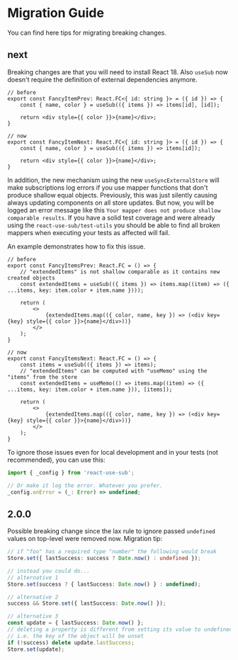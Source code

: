 # Migration Guide
You can find here tips for migrating breaking changes.

## next
Breaking changes are that you will need to install React 18.
Also `useSub` now doesn't require the definition of external dependencies anymore.
```tsx
// before
export const FancyItemPrev: React.FC<{ id: string }> = ({ id }) => {
    const { name, color } = useSub(({ items }) => items[id], [id]);

    return <div style={{ color }}>{name}</div>;
}

// now
export const FancyItemNext: React.FC<{ id: string }> = ({ id }) => {
    const { name, color } = useSub(({ items }) => items[id]);

    return <div style={{ color }}>{name}</div>;
}
```

In addition, the new mechanism using the new `useSyncExternalStore` will make subscriptions 
log errors if you use mapper functions that don't produce shallow 
equal objects. Previously, this was just silently causing always updating components 
on all store updates. But now, you will be logged an error message like this
`Your mapper does not produce shallow comparable results`. If you have a solid test coverage
and were already using the `react-use-sub/test-utils` you should be able to find all broken
mappers when executing your tests as affected will fail.

An example demonstrates how to fix this issue.
```tsx
// before
export const FancyItemsPrev: React.FC = () => {
    // "extendedItems" is not shallow comparable as it contains new created objects 
    const extendedItems = useSub(({ items }) => items.map((item) => ({ ...items, key: item.color + item.name })));

    return (
        <>
            {extendedItems.map(({ color, name, key }) => (<div key={key} style={{ color }}>{name}</div>))}
        </>
    );
}

// now
export const FancyItemsNext: React.FC = () => {
    const items = useSub(({ items }) => items);
    // "extendedItems" can be computed with "useMemo" using the "items" from the store
    const extendedItems = useMemo(() => items.map((item) => ({ ...items, key: item.color + item.name })), [items]);

    return (
        <>
            {extendedItems.map(({ color, name, key }) => (<div key={key} style={{ color }}>{name}</div>))}
        </>
    );
}
```

To ignore those issues even for local development and in your tests (not recommended), you
can use this:

```ts
import { _config } from 'react-use-sub';

// Or make it log the error. Whatever you prefer.
_config.onError = (_: Error) => undefined;
```


## 2.0.0
Possible breaking change since the lax rule to ignore passed `undefined` values on
top-level were removed now. Migration tip:

```ts
// if "foo" has a required type "number" the following would break
Store.set({ lastSuccess: success ? Date.now() : undefined });

// instead you could do...
// alternative 1
Store.set(success ? { lastSuccess: Date.now() } : undefined);

// alternative 2
success && Store.set({ lastSuccess: Date.now() });

// alternative 3
const update = { lastSuccess: Date.now() };
// deleting a property is different from setting its value to undefined
// i.e. the key of the object will be unset
if (!success) delete update.lastSuccess;
Store.set(update);
```


